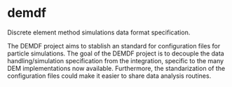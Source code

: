 demdf
=====

Discrete element method simulations data format specification.

The DEMDF project aims to stablish an standard for configuration files for particle simulations.
The goal of the DEMDF project is to decouple the data handling/simulation specification from the
integration, specific to the many DEM implementations now available.
Furthermore, the standarization of the configuration files could make it easier to share
data analysis routines.
